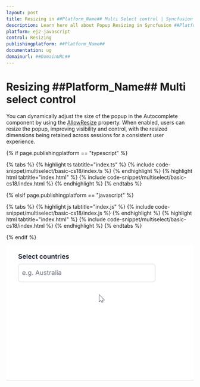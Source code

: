 ```yaml
---
layout: post
title: Resizing in ##Platform_Name## Multi Select control | Syncfusion
description: Learn here all about Popup Resizing in Syncfusion ##Platform_Name## Multi Select control of Syncfusion Essential JS 2 and more.
platform: ej2-javascript
control: Resizing
publishingplatform: ##Platform_Name##
documentation: ug
domainurl: ##DomainURL##
---
```


# Resizing ##Platform_Name## Multi select control

You can dynamically adjust the size of the popup in the Autocomplete component by using the [AllowResize](https://ej2.syncfusion.com/javascript/documentation/api/multi-select/#allowresize) property. When enabled, users can resize the popup, improving visibility and control, with the resized dimensions being retained across sessions for a consistent user experience.

{% if page.publishingplatform == "typescript" %}

 {% tabs %}
{% highlight ts tabtitle="index.ts" %}
{% include code-snippet/multiselect/basic-cs18/index.ts %}
{% endhighlight %}
{% highlight html tabtitle="index.html" %}
{% include code-snippet/multiselect/basic-cs18/index.html %}
{% endhighlight %}
{% endtabs %}        

{% elsif page.publishingplatform == "javascript" %}

{% tabs %}
{% highlight js tabtitle="index.js" %}
{% include code-snippet/multiselect/basic-cs18/index.js %}
{% endhighlight %}
{% highlight html tabtitle="index.html" %}
{% include code-snippet/multiselect/basic-cs18/index.html %}
{% endhighlight %}
{% endtabs %}


{% endif %}

![Resizing in Multi select Component](../images/multiselect-resize.gif)